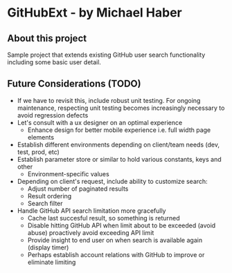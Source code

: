 # GitHubExt - by Michael Haber

## About this project
Sample project that extends existing GitHub user search functionality including some basic user detail.

## Future Considerations (TODO)
* If we have to revisit this, include robust unit testing. For ongoing maintenance, respecting unit testing becomes increasingly necessary to avoid regression defects
* Let's consult with a ux designer on an optimal experience
	* Enhance design for better mobile experience i.e. full width page elements
* Establish different environments depending on client/team needs (dev, test, prod, etc)
* Establish parameter store or similar to hold various constants, keys and other 
	* Environment-specific values
* Depending on client's request, include ability to customize search:
	* Adjust number of paginated results
	* Result ordering
	* Search filter
* Handle GitHub API search limitation more gracefully 
	* Cache last succesful result, so something is returned
	* Disable hitting GitHub API when limit about to be exceeded (avoid abuse) proactively avoid exceeding API limit
	* Provide insight to end user on when search is available again (display timer)
	* Perhaps establish account relations with GitHub to improve or eliminate limiting

